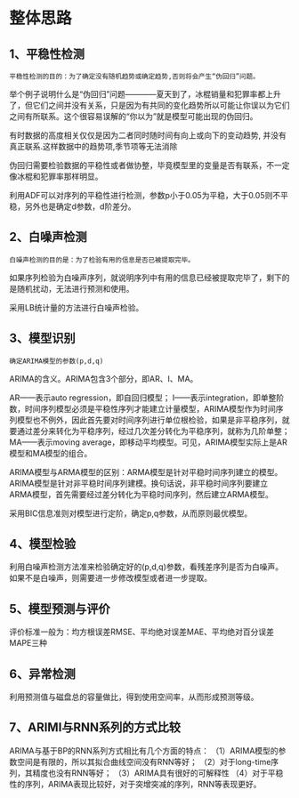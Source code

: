 # 整体思路

## 1、平稳性检测
	平稳性检测的目的：为了确定没有随机趋势或确定趋势,否则将会产生“伪回归”问题。

举个例子说明什么是“伪回归”问题————夏天到了，冰棍销量和犯罪率都上升了，但它们之间并没有关系，只是因为有共同的变化趋势所以可能让你误以为它们之间有所联系。这个很容易误解的“你以为”就是模型可能出现的伪回归。

有时数据的高度相关仅仅是因为二者同时随时间有向上或向下的变动趋势, 并没有真正联系.这样数据中的趋势项,季节项等无法消除

伪回归需要检验数据的平稳性或者做协整，毕竟模型里的变量是否有联系，不一定像冰棍和犯罪率那样明显。

利用ADF可以对序列的平稳性进行检测，参数p小于0.05为平稳，大于0.05则不平稳，另外也是确定d参数，d阶差分。

## 2、白噪声检测
	白噪声检测的目的是：为了检验有用的信息是否已被提取完毕。

如果序列检验为白噪声序列，就说明序列中有用的信息已经被提取完毕了，剩下的是随机扰动，无法进行预测和使用。

采用LB统计量的方法进行白噪声检验。

## 3、模型识别
	确定ARIMA模型的参数(p,d,q)

ARIMA的含义。ARIMA包含3个部分，即AR、I、MA。

AR——表示auto  regression，即自回归模型；
I——表示integration，即单整阶数，时间序列模型必须是平稳性序列才能建立计量模型，ARIMA模型作为时间序列模型也不例外，因此首先要对时间序列进行单位根检验，如果是非平稳序列，就要通过差分来转化为平稳序列，经过几次差分转化为平稳序列，就称为几阶单整；
MA——表示moving average，即移动平均模型。可见，ARIMA模型实际上是AR模型和MA模型的组合。

ARIMA模型与ARMA模型的区别：ARMA模型是针对平稳时间序列建立的模型。ARIMA模型是针对非平稳时间序列建模。换句话说，非平稳时间序列要建立ARMA模型，首先需要经过差分转化为平稳时间序列，然后建立ARMA模型。

采用BIC信息准则对模型进行定阶，确定p,q参数，从而原则最优模型。

## 4、模型检验

利用白噪声检测方法准来检验确定好的(p,d,q)参数，看残差序列是否为白噪声。如果不是白噪声，则需要进一步修改模型或者进一步提取。

## 5、模型预测与评价

评价标准一般为：均方根误差RMSE、平均绝对误差MAE、平均绝对百分误差MAPE三种

## 6、异常检测

利用预测值与磁盘总的容量做比，得到使用空间率，从而形成预测等级。

## 7、ARIMI与RNN系列的方式比较

ARIMA与基于BP的RNN系列方式相比有几个方面的特点：
（1）ARIMA模型的参数空间是有限的，所以其拟合曲线空间没有RNN等好；
（2）对于long-time序列，其精度也没有RNN等好；
（3）ARIMA具有很好的可解释性
（4）对于平稳性的序列，ARIMA表现比较好，对于突增突减的序列，RNN等表现更好。
